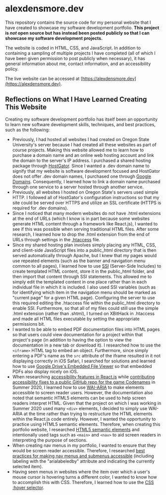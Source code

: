 # alexdensmore.dev

This repository contains the source code for my personal website that I have created to showcase my software development portfolio. **This project is _not_ open source but has instead been posted publicly so that I can showcase my software development projects.**

The website is coded in HTML, CSS, and JavaScript. In addition to containing a sampling of multiple projects I have completed (all of which I have been given permission to post publicly when necessary), it has general information about me, contact information, and an accessibility policy. 

The live website can be accessed at [https://alexdensmore.dev](https://alexdensmore.dev).

## Reflections on What I Have Learned Creating This Website

Creating my software development portfolio has itself been an opportunity to learn new software development skills, techniques, and best practices, such as the following:
- Previously, I had hosted all websites I had created on Oregon State University's server because I had created all these websites as part of course projects. Making this website allowed me to learn how to purchase a domain name and an online web hosting account and link the domain to the server's IP address. I purchased a shared hosting package through [HostGator](https://www.hostgator.com/). Since I wanted a .dev domain name to signify that my website is software development focused and HostGator does not offer .dev domain names, I purchased one through [Google Domains](https://domains.google/). Consequently, I learned how to link a domain name purchased through one service to a server hosted through another service.
- Previously, all websites I hosted on Oregon State's servers used simple HTTP. I followed all of HostGator's configuration instructions so that my site could be served over HTTPS and utilize an SSL certificate (HTTPS is required for .dev domains).
- Since I noticed that many modern websites do not have .html extensions at the end of URLs (which I know is in part because some websites generate HTML content through a framework like React.js), I wanted to see if this was possible when serving traditional HTML files. After some research, I learned how to drop the .html extension from the end of URLs through settings in the [.htaccess](.htaccess) file.
- Since my shared hosting plan involves simply placing any HTML, CSS, and client-side JavaScript files into a public_html directory that is then served automatically through Apache, but I knew that my pages would use repeated elements (such as the banner and navigation menu common to all pages), I learned how to use [SSI](http://httpd.apache.org/docs/current/howto/ssi.html#configuring) (Server-Side Includes) to create templated HTML content, store it in the public_html folder, and then import that content through SSI statements. This allowed me to simply edit the templated content in one place rather than in each individual file in which it is included. I also used SSI variables (such as for identifying which item in the navigation menu should be marked as "current page" for a given HTML page). Configuring the server to use this required editing the .htaccess file within the public_html directory to enable SSI. Furthermore, so that all of my files could still use the simple .html extension (rather than .shtml), I turned on XBitHack in .htaccess and made all HTML files executable by setting the appropriate permissions bit.
- I wanted to be able to embed PDF documentation files into HTML pages so that users could view documentation for a project within that project's page (in addition to having the option to view the documentation in a new tab or download it). I researched how to use the `<iframe>` HTML tag to embed an object. Furthermore, since simply entering a PDF's name as the `src` attribute of the iframe resulted in it not displaying correctly in iOS Safari, I searched for solutions and learned how to use [Google Drive's Embedded File Viewer](https://gist.github.com/tzmartin/1cf85dc3d975f94cfddc04bc0dd399be#embedded-file-viewer) so that embedded PDFs also display nicely on iOS.
- When researching [accessibility features in React.js](https://reactjs.org/docs/accessibility.html) while [contributing accessibility fixes to a public GitHub repo for the game Codenames](https://alexdensmore.dev/projects/codenames) in Summer 2020, I learned how to use [WAI-ARIA](https://www.w3.org/WAI/standards-guidelines/aria/) to make elements accessible to screen reader users. However, the documentation also noted that semantic HTML5 elements can be used to help screen readers interpret HTML. Given that the project on which I was working in Summer 2020 used many `<div>` elements, I decided to simply use WAI-ARIA at the time rather than trying to restructure the HTML elements within the React.js code entirely. However, I wanted the opportunity to practice using HTML5 semantic elements. Therefore, when creating this portfolio website, I researched [HTML5 semantic elements](https://www.w3schools.com/html/html5_semantic_elements.asp) and intentionally used tags such as `<main>` and `<nav>` to aid screen readers in interpreting the purpose of sections.
- When creating nav menus in my portfolio, I wanted to ensure that they would be screen reader accessible. Therefore, I researched [best practices for making nav menus and submenus accessible](https://www.w3.org/WAI/tutorials/menus/structure/) (including labeling with the "arialabeledby" attribute and indicating the currently selected item).
- Having seen menus in websites where the item over which a user's mouse cursor is hovering turns a different color, I wanted to know how to accomplish this with CSS. Therefore, I learned how to use the [CSS :hover selector](https://www.w3schools.com/cssref/sel_hover.asp).
